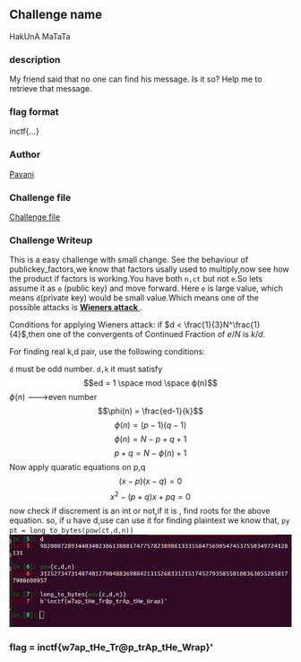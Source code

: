 ## Challenge name 
HakUnA MaTaTa

### description
My friend said that no one can find his message. Is it so? Help me to retrieve that message.
### flag format
inctf{...}
### Author
[Pavani](https://twitter.com/Paavani21)

### Challenge file
[Challenge file](parameter.py)

### Challenge Writeup
This is a easy challenge with small change. See the behaviour of publickey_factors,we know that factors usally used to multiply,now see how the product if factors is working.You have both `n,ct` but not `e`.So lets assume it as `e` (public key) and move forward.
Here `e` is large value, which means `d`(private key) would be small value.Which means one of the possible attacks is [**Wieners attack** ](https://en.wikipedia.org/wiki/Wiener%27s_attack).

Conditions for applying Wieners attack:
if $d < \frac{1}{3}N^\frac{1}{4}$,then one of the convergents of Continued Fraction of $e/N$ is $k/d$.

For finding real k,d pair, use the following conditions: 

`d` must be odd number.
`d,k` it must satisfy 
$$ed = 1 \space mod \space ϕ(n)$$  $\phi(n)$ --->even number
$$\phi(n) = \frac{ed-1}{k}$$
$$ϕ(n) = (p-1)(q-1)$$
$$\phi(n) = N-p+q+1$$
$$p+q = N - \phi(n) + 1$$
Now apply quaratic equations on p,q
$$(x-p)(x-q) = 0$$
$$x^2 - (p+q)x + pq = 0 $$
now check if discrement is an int or not,if it is , find roots for the above equation.
so, if u have d,use can use it for finding plaintext
we know that,
``py
pt = long_to_bytes(pow(ct,d,n))
``
![image](img.png)
### flag = inctf{w7ap_tHe_Tr@p_trAp_tHe_Wrap}'


